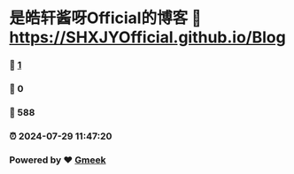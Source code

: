 # 是皓轩酱呀Official的博客 :link: https://SHXJYOfficial.github.io/Blog 
### :page_facing_up: [1](https://SHXJYOfficial.github.io/Blog/tag.html) 
### :speech_balloon: 0 
### :hibiscus: 588 
### :alarm_clock: 2024-07-29 11:47:20 
### Powered by :heart: [Gmeek](https://github.com/Meekdai/Gmeek)
